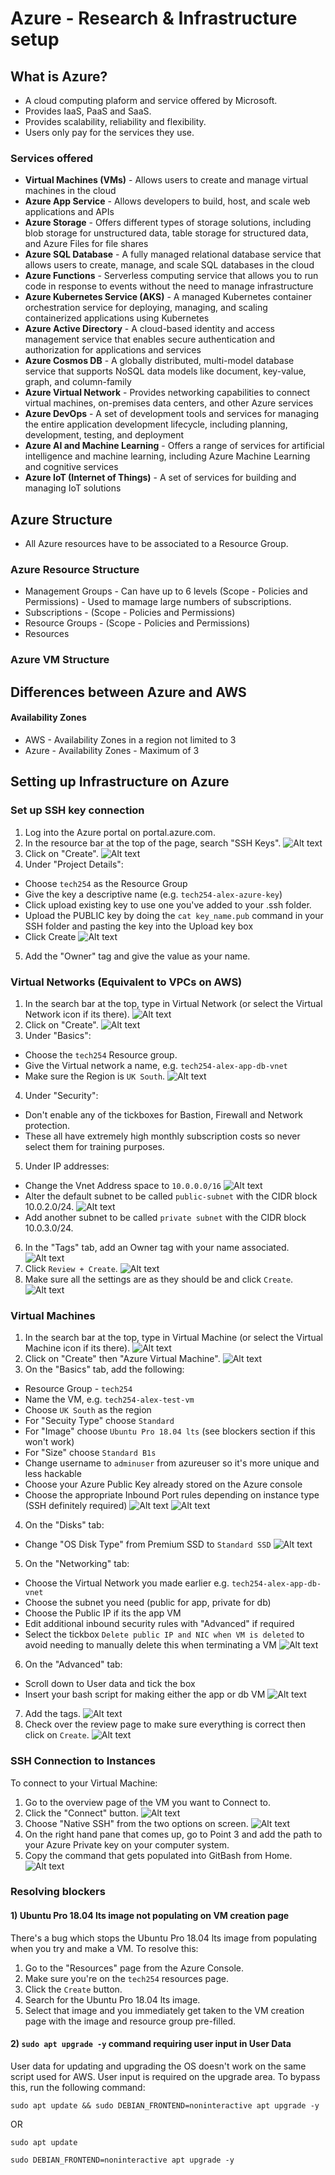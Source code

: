 # Azure - Research & Infrastructure setup

## What is Azure?

- A cloud computing plaform and service offered by Microsoft.
- Provides IaaS, PaaS and SaaS.
- Provides scalability, reliability and flexibility.
- Users only pay for the services they use.

### Services offered

- **Virtual Machines (VMs)** - Allows users to create and manage virtual machines in the cloud
- **Azure App Service** - Allows developers to build, host, and scale web applications and APIs
- **Azure Storage** - Offers different types of storage solutions, including blob storage for unstructured data, table storage for structured data, and Azure Files for file shares
- **Azure SQL Database** - A fully managed relational database service that allows users to create, manage, and scale SQL databases in the cloud
- **Azure Functions** - Serverless computing service that allows you to run code in response to events without the need to manage infrastructure
- **Azure Kubernetes Service (AKS)** - A managed Kubernetes container orchestration service for deploying, managing, and scaling containerized applications using Kubernetes
- **Azure Active Directory** - A cloud-based identity and access management service that enables secure authentication and authorization for applications and services
- **Azure Cosmos DB** - A globally distributed, multi-model database service that supports NoSQL data models like document, key-value, graph, and column-family
- **Azure Virtual Network** - Provides networking capabilities to connect virtual machines, on-premises data centers, and other Azure services
- **Azure DevOps** - A set of development tools and services for managing the entire application development lifecycle, including planning, development, testing, and deployment
- **Azure AI and Machine Learning** - Offers a range of services for artificial intelligence and machine learning, including Azure Machine Learning and cognitive services
- **Azure IoT (Internet of Things)** - A set of services for building and managing IoT solutions

## Azure Structure

- All Azure resources have to be associated to a Resource Group.

### Azure Resource Structure

- Management Groups - Can have up to 6 levels (Scope - Policies and Permissions) - Used to mamage large numbers of subscriptions.
- Subscriptions - (Scope - Policies and Permissions)
- Resource Groups - (Scope - Policies and Permissions)
- Resources

### Azure VM Structure

## Differences between Azure and AWS

#### Availability Zones

- AWS - Availability Zones in a region not limited to 3
- Azure - Availability Zones - Maximum of 3

## Setting up Infrastructure on Azure

### Set up SSH key connection

1) Log into the Azure portal on portal.azure.com.
2) In the resource bar at the top of the page, search "SSH Keys".
![Alt text](<images/1. main page.jpg>)
3) Click on "Create".
![Alt text](<images/2. create ssh key pair.jpg>)
4) Under "Project Details":
- Choose `tech254` as the Resource Group
- Give the key a descriptive name (e.g. `tech254-alex-azure-key`)
- Click upload existing key to use one you've added to your .ssh folder.
- Upload the PUBLIC key by doing the `cat key_name.pub` command in your SSH folder and pasting the key into the Upload key box
- Click Create
![Alt text](<images/3. add the key.jpg>)
5) Add the "Owner" tag and give the value as your name.

### Virtual Networks (Equivalent to VPCs on AWS)

1) In the search bar at the top, type in Virtual Network (or select the Virtual Network icon if its there).
![Alt text](<images/4. virtual network.jpg>)
2) Click on "Create".
![Alt text](<images/6. create vnet.jpg>)
3) Under "Basics":
- Choose the `tech254` Resource group.
- Give the Virtual network a name, e.g. `tech254-alex-app-db-vnet`
- Make sure the Region is `UK South`.
![Alt text](<images/7. naming and resource.jpg>)
4) Under "Security":
- Don't enable any of the tickboxes for Bastion, Firewall and Network protection.
- These all have extremely high monthly subscription costs so never select them for training purposes.
5) Under IP addresses:
- Change the Vnet Address space to `10.0.0.0/16`
![Alt text](<images/8. cidr and subnets.jpg>)
- Alter the default subnet to be called `public-subnet` with the CIDR block 10.0.2.0/24.
![Alt text](<images/9. editing subnets.jpg>)
- Add another subnet to be called `private subnet` with the CIDR block 10.0.3.0/24.
6) In the "Tags" tab, add an Owner tag with your name associated.
![Alt text](<images/10. tags.jpg>)
7) Click `Review + Create`.
![Alt text](<images/11. review and create.jpg>)
8) Make sure all the settings are as they should be and click `Create`.
![Alt text](<images/12. review page.jpg>)

### Virtual Machines

1) In the search bar at the top, type in Virtual Machine (or select the Virtual Machine icon if its there).
![Alt text](<images/5. virtual machine.jpg>)
2) Click on "Create" then "Azure Virtual Machine".
![Alt text](<images/14. create azure vm.jpg>)
3) On the "Basics" tab, add the following:
- Resource Group - `tech254`
- Name the VM, e.g. `tech254-alex-test-vm`
- Choose `UK South` as the region
- For "Secuity Type" choose `Standard`
- For "Image" choose `Ubuntu Pro 18.04 lts` (see blockers section if this won't work)
- For "Size" choose `Standard B1s`
- Change username to `adminuser` from azureuser so it's more unique and less hackable
- Choose your Azure Public Key already stored on the Azure console
- Choose the appropriate Inbound Port rules depending on instance type (SSH definitely required)
![Alt text](<images/15. basics part 1.jpg>)
![Alt text](<images/16. basics part 2.jpg>)
4) On the "Disks" tab:
- Change "OS Disk Type" from Premium SSD to `Standard SSD`
![Alt text](<images/17. disks.jpg>)
5) On the "Networking" tab:
- Choose the Virtual Network you made earlier e.g. `tech254-alex-app-db-vnet`
- Choose the subnet you need (public for app, private for db)
- Choose the Public IP if its the app VM
- Edit additional inbound security rules with "Advanced" if required
- Select the tickbox `Delete public IP and NIC when VM is deleted` to avoid needing to manually delete this when terminating a VM
![Alt text](<images/18. networking.jpg>)
6) On the "Advanced" tab:
- Scroll down to User data and tick the box
- Insert your bash script for making either the app or db VM
![Alt text](<images/19. user data.jpg>)
7) Add the tags.
![Alt text](<images/10. tags.jpg>)
8) Check over the review page to make sure everything is correct then click on `Create`.
![Alt text](<images/20. create.jpg>)

### SSH Connection to Instances

To connect to your Virtual Machine:

1) Go to the overview page of the VM you want to Connect to.
2) Click the "Connect" button.
![Alt text](<images/21. ssh connect.jpg>)
3) Choose "Native SSH" from the two options on screen.
![Alt text](<images/22. native ssh.jpg>)
4) On the right hand pane that comes up, go to Point 3 and add the path to your Azure Private key on your computer system.
5) Copy the command that gets populated into GitBash from Home.
![Alt text](<images/23. key connect.jpg>)

### Resolving blockers

#### 1) Ubuntu Pro 18.04 lts image not populating on VM creation page

There's a bug which stops the Ubuntu Pro 18.04 lts image from populating when you try and make a VM. To resolve this:
1) Go to the "Resources" page from the Azure Console.
2) Make sure you're on the `tech254` resources page.
3) Click the `Create` button.
4) Search for the Ubuntu Pro 18.04 lts image.
5) Select that image and you immediately get taken to the VM creation page with the image and resource group pre-filled.

#### 2) `sudo apt upgrade -y` command requiring user input in User Data

User data for updating and upgrading the OS doesn't work on the same script used for AWS. User input is required on the upgrade area. To bypass this, run the following command:
````
sudo apt update && sudo DEBIAN_FRONTEND=noninteractive apt upgrade -y
````
OR
````
sudo apt update
````
````
sudo DEBIAN_FRONTEND=noninteractive apt upgrade -y
````